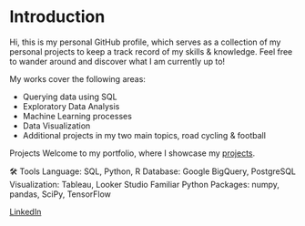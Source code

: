 # Introduction
Hi, this is my personal GitHub profile, which serves as a collection of my personal projects to keep a track record of my skills & knowledge. Feel free to wander around and discover what I am currently up to!

My works cover the following areas:
- Querying data using SQL
- Exploratory Data Analysis
- Machine Learning processes
- Data Visualization
- Additional projects in my two main topics, road cycling & football

 Projects
Welcome to my portfolio, where I showcase my [projects](https://github.com/gbrsoos/Portfolio/blob/main/README.md).

🛠️ Tools
Language: SQL, Python, R
Database: Google BigQuery, PostgreSQL
Visualization: Tableau, Looker Studio
Familiar Python Packages: numpy, pandas, SciPy, TensorFlow

[LinkedIn](https://linkedin.com/in/soosgabor12)

